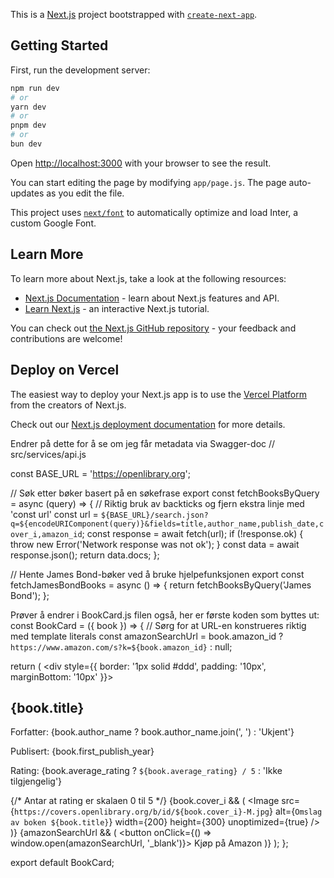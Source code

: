 This is a [Next.js](https://nextjs.org/) project bootstrapped with [`create-next-app`](https://github.com/vercel/next.js/tree/canary/packages/create-next-app).

## Getting Started

First, run the development server:

```bash
npm run dev
# or
yarn dev
# or
pnpm dev
# or
bun dev
```

Open [http://localhost:3000](http://localhost:3000) with your browser to see the result.

You can start editing the page by modifying `app/page.js`. The page auto-updates as you edit the file.

This project uses [`next/font`](https://nextjs.org/docs/basic-features/font-optimization) to automatically optimize and load Inter, a custom Google Font.

## Learn More

To learn more about Next.js, take a look at the following resources:

- [Next.js Documentation](https://nextjs.org/docs) - learn about Next.js features and API.
- [Learn Next.js](https://nextjs.org/learn) - an interactive Next.js tutorial.

You can check out [the Next.js GitHub repository](https://github.com/vercel/next.js/) - your feedback and contributions are welcome!

## Deploy on Vercel

The easiest way to deploy your Next.js app is to use the [Vercel Platform](https://vercel.com/new?utm_medium=default-template&filter=next.js&utm_source=create-next-app&utm_campaign=create-next-app-readme) from the creators of Next.js.

Check out our [Next.js deployment documentation](https://nextjs.org/docs/deployment) for more details.


Endrer på dette for å se om jeg får metadata via Swagger-doc 
// src/services/api.js

const BASE_URL = 'https://openlibrary.org';

// Søk etter bøker basert på en søkefrase
export const fetchBooksByQuery = async (query) => {
  // Riktig bruk av backticks og fjern ekstra linje med 'const url'
  const url = `${BASE_URL}/search.json?q=${encodeURIComponent(query)}&fields=title,author_name,publish_date,cover_i,amazon_id`;
  const response = await fetch(url);
  if (!response.ok) {
    throw new Error('Network response was not ok');
  }
  const data = await response.json();
  return data.docs;
};

// Hente James Bond-bøker ved å bruke hjelpefunksjonen
export const fetchJamesBondBooks = async () => {
  return fetchBooksByQuery('James Bond');
};


Prøver å endrer i BookCard.js filen også, her er første koden som byttes ut: 
const BookCard = ({ book }) => {
  // Sørg for at URL-en konstrueres riktig med template literals
  const amazonSearchUrl = book.amazon_id
    ? `https://www.amazon.com/s?k=${book.amazon_id}`
    : null;

  return (
    <div style={{ border: '1px solid #ddd', padding: '10px', marginBottom: '10px' }}>
      <h2>{book.title}</h2>
      <p>Forfatter: {book.author_name ? book.author_name.join(', ') : 'Ukjent'}</p>
      <p>Publisert: {book.first_publish_year}</p>
      <p>Rating: {book.average_rating ? `${book.average_rating} / 5` : 'Ikke tilgjengelig'}</p> {/* Antar at rating er skalaen 0 til 5 */}
      {book.cover_i && (
        <Image
          src={`https://covers.openlibrary.org/b/id/${book.cover_i}-M.jpg`}
          alt={`Omslag av boken ${book.title}`}
          width={200}
          height={300}
          unoptimized={true}
        />
      )}
      {amazonSearchUrl && (
        <button onClick={() => window.open(amazonSearchUrl, '_blank')}>
          Kjøp på Amazon
        </button>
      )}
    </div>
  );
};

export default BookCard;
      


